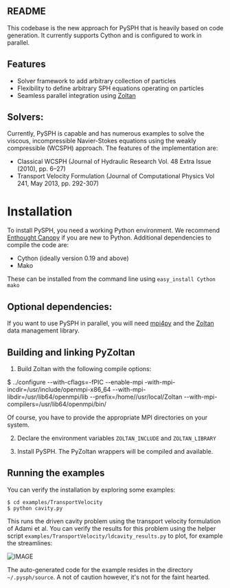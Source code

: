 README
-------

This codebase is the new approach for PySPH that is heavily based on
code generation. It currently supports Cython and is configured to
work in parallel.

Features
---------

  - Solver framework to add arbitrary collection of particles
  - Flexibility to define arbitrary SPH equations operating on particles
  - Seamless parallel integration using [Zoltan](http://www.cs.sandia.gov/zoltan/)

Solvers:
---------

Currently, PySPH is capable and has numerous examples to solve the
viscous, incompressible Navier-Stokes equations using the weakly
compressible (WCSPH) approach. The features of the implementation are:

  - Classical WCSPH (Journal of Hydraulic Research Vol. 48 Extra Issue (2010), pp. 6–27)
  - Transport Velocity Formulation (Journal of Computational Physics Vol 241, May 2013, pp. 292-307)

Installation
=============

To install PySPH, you need a working Python environment. We recommend
[Enthought Canopy](https://www.enthought.com/products/canopy/) if you
are new to Python. Additional dependencies to compile the code are:

  - Cython (ideally version 0.19 and above)
  - Mako

These can be installed from the command line using `easy_install Cython mako`

Optional dependencies:
-----------------------

If you want to use PySPH in parallel, you will need
[mpi4py](http://mpi4py.scipy.org/) and the
[Zoltan](http://www.cs.sandia.gov/zoltan/) data management library.

Building and linking PyZoltan
-------------------------------
 1. Build Zoltan with the following compile options:

 $ ../configure --with-cflags=-fPIC --enable-mpi -with-mpi-incdir=/usr/include/openmpi-x86_64 --with-mpi-libdir=/usr/lib64/openmpi/lib --prefix=/home/<username>/usr/local/Zoltan --with-mpi-compilers=/usr/lib64/openmpi/bin/

Of course, you have to provide the appropriate MPI directories on your system. 

2. Declare the environment variables `ZOLTAN_INCLUDE` and
`ZOLTAN_LIBRARY`

3. Install PySPH. The PyZoltan wrappers will be compiled and available.	
  
Running the examples
---------------------

You can verify the installation by exploring some examples:

    $ cd examples/TransportVelocity
    $ python cavity.py

This runs the driven cavity problem using the transport velocity
formulation of Adami et al. You can verify the results for this
problem using the helper script
`examples/TransportVelocity/ldcavity_results.py` to plot, for example
the streamlines:

![IMAGE](https://bitbucket.org/kunalp/pysph/raw/docs/docs/Images/ldc-streamlines.png)

The auto-generated code for the example resides in the directory
`~/.pysph/source`. A not of caution however, it's not for the faint
hearted.

    
